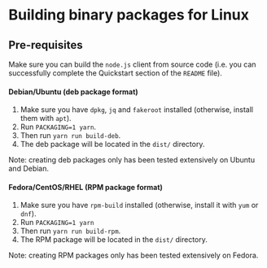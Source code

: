 # Building binary packages for Linux

## Pre-requisites

Make sure you can build the `node.js` client from source code (i.e. you can successfully complete the Quickstart section of the `README` file). 

#### Debian/Ubuntu (deb package format)

1. Make sure you have `dpkg`, `jq` and `fakeroot` installed (otherwise, install them with `apt`).
2. Run `PACKAGING=1 yarn`.
3. Then run `yarn run build-deb`.
4. The deb package will be located in the `dist/` directory.

Note: creating deb packages only has been tested extensively on Ubuntu and Debian.

#### Fedora/CentOS/RHEL (RPM package format)

1. Make sure you have `rpm-build` installed (otherwise, install it with `yum` or `dnf`).
2. Run `PACKAGING=1 yarn`
3. Then run `yarn run build-rpm`.
4. The RPM package will be located in the `dist/` directory.

Note: creating RPM packages only has been tested extensively on Fedora.
